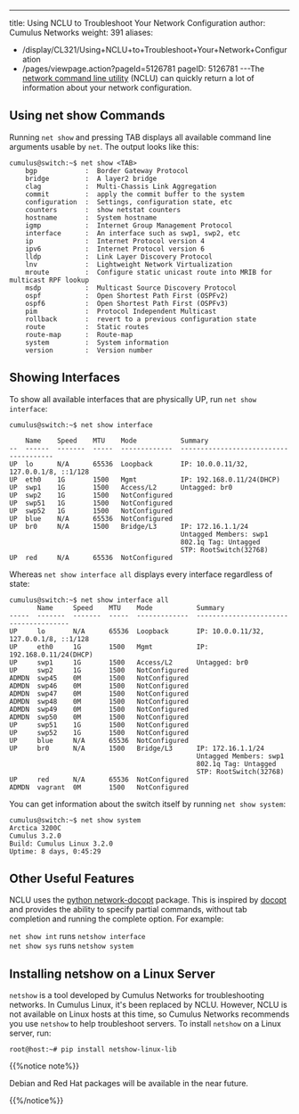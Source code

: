 ---
title: Using NCLU to Troubleshoot Your Network Configuration
author: Cumulus Networks
weight: 391
aliases:
 - /display/CL321/Using+NCLU+to+Troubleshoot+Your+Network+Configuration
 - /pages/viewpage.action?pageId=5126781
pageID: 5126781
---The [network command line
utility](/version/cumulus-linux-321/System-Configuration/Network-Command-Line-Utility)
(NCLU) can quickly return a lot of information about your network
configuration.

## Using net show Commands</span>

Running `net show` and pressing TAB displays all available command line
arguments usable by `net`. The output looks like this:

    cumulus@switch:~$ net show <TAB> 
        bgp            :  Border Gateway Protocol
        bridge         :  A layer2 bridge
        clag           :  Multi-Chassis Link Aggregation
        commit         :  apply the commit buffer to the system
        configuration  :  Settings, configuration state, etc
        counters       :  show netstat counters
        hostname       :  System hostname
        igmp           :  Internet Group Management Protocol
        interface      :  An interface such as swp1, swp2, etc
        ip             :  Internet Protocol version 4
        ipv6           :  Internet Protocol version 6
        lldp           :  Link Layer Discovery Protocol
        lnv            :  Lightweight Network Virtualization
        mroute         :  Configure static unicast route into MRIB for multicast RPF lookup
        msdp           :  Multicast Source Discovery Protocol
        ospf           :  Open Shortest Path First (OSPFv2)
        ospf6          :  Open Shortest Path First (OSPFv3)
        pim            :  Protocol Independent Multicast
        rollback       :  revert to a previous configuration state
        route          :  Static routes
        route-map      :  Route-map
        system         :  System information
        version        :  Version number

## Showing Interfaces</span>

To show all available interfaces that are physically UP, run `net show
interface`:

    cumulus@switch:~$ net show interface
     
        Name    Speed    MTU    Mode           Summary
    --  ------  -------  -----  -------------  --------------------------------------
    UP  lo      N/A      65536  Loopback       IP: 10.0.0.11/32, 127.0.0.1/8, ::1/128
    UP  eth0    1G       1500   Mgmt           IP: 192.168.0.11/24(DHCP)
    UP  swp1    1G       1500   Access/L2      Untagged: br0
    UP  swp2    1G       1500   NotConfigured
    UP  swp51   1G       1500   NotConfigured
    UP  swp52   1G       1500   NotConfigured
    UP  blue    N/A      65536  NotConfigured
    UP  br0     N/A      1500   Bridge/L3      IP: 172.16.1.1/24
                                               Untagged Members: swp1
                                               802.1q Tag: Untagged
                                               STP: RootSwitch(32768)
    UP  red     N/A      65536  NotConfigured

Whereas `net show interface all` displays every interface regardless of
state:

    cumulus@switch:~$ net show interface all 
           Name     Speed    MTU    Mode           Summary
    -----  -------  -------  -----  -------------  --------------------------------------
    UP     lo       N/A      65536  Loopback       IP: 10.0.0.11/32, 127.0.0.1/8, ::1/128
    UP     eth0     1G       1500   Mgmt           IP: 192.168.0.11/24(DHCP)
    UP     swp1     1G       1500   Access/L2      Untagged: br0
    UP     swp2     1G       1500   NotConfigured
    ADMDN  swp45    0M       1500   NotConfigured
    ADMDN  swp46    0M       1500   NotConfigured
    ADMDN  swp47    0M       1500   NotConfigured
    ADMDN  swp48    0M       1500   NotConfigured
    ADMDN  swp49    0M       1500   NotConfigured
    ADMDN  swp50    0M       1500   NotConfigured
    UP     swp51    1G       1500   NotConfigured
    UP     swp52    1G       1500   NotConfigured
    UP     blue     N/A      65536  NotConfigured
    UP     br0      N/A      1500   Bridge/L3      IP: 172.16.1.1/24
                                                   Untagged Members: swp1
                                                   802.1q Tag: Untagged
                                                   STP: RootSwitch(32768)
    UP     red      N/A      65536  NotConfigured
    ADMDN  vagrant  0M       1500   NotConfigured

You can get information about the switch itself by running `net show
system`:

    cumulus@switch:~$ net show system
    Arctica 3200C
    Cumulus 3.2.0
    Build: Cumulus Linux 3.2.0
    Uptime: 8 days, 0:45:29

## Other Useful Features</span>

NCLU uses the [python
network-docopt](https://pypi.python.org/pypi/network-docopt) package.
This is inspired by [docopt](https://github.com/docopt/docopt) and
provides the ability to specify partial commands, without tab completion
and running the complete option. For example:

`net show int` runs `netshow interface`  
`net show sys` runs `netshow system`

## Installing netshow on a Linux Server</span>

`netshow` is a tool developed by Cumulus Networks for troubleshooting
networks. In Cumulus Linux, it's been replaced by NCLU. However, NCLU is
not available on Linux hosts at this time, so Cumulus Networks
recommends you use `netshow` to help troubleshoot servers. To install
`netshow` on a Linux server, run:

    root@host:~# pip install netshow-linux-lib

{{%notice note%}}

Debian and Red Hat packages will be available in the near future.

{{%/notice%}}

